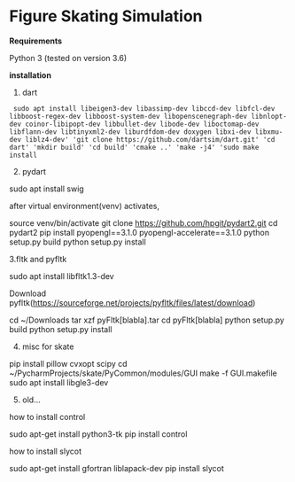 # Figure Skating Simulation

**Requirements**

Python 3 (tested on version 3.6)

**installation**

1. dart

` sudo apt install libeigen3-dev libassimp-dev libccd-dev libfcl-dev libboost-regex-dev libboost-system-dev libopenscenegraph-dev libnlopt-dev coinor-libipopt-dev libbullet-dev libode-dev liboctomap-dev libflann-dev libtinyxml2-dev liburdfdom-dev doxygen libxi-dev libxmu-dev liblz4-dev'
  'git clone https://github.com/dartsim/dart.git'
  'cd dart'
  'mkdir build'
  'cd build'
  'cmake ..'
  'make -j4'
  'sudo make install`

2. pydart

  sudo apt install swig

after virtual environment(venv) activates,

  source venv/bin/activate
  git clone https://github.com/hpgit/pydart2.git
  cd pydart2
  pip install pyopengl==3.1.0 pyopengl-accelerate==3.1.0
  python setup.py build
  python setup.py install


3.fltk and pyfltk

  sudo apt install libfltk1.3-dev

Download pyfltk(https://sourceforge.net/projects/pyfltk/files/latest/download)

  cd ~/Downloads
  tar xzf pyFltk[blabla].tar
  cd pyFltk[blabla]
  python setup.py build
  python setup.py install


4. misc for skate

  pip install pillow cvxopt scipy
  cd ~/PycharmProjects/skate/PyCommon/modules/GUI
  make -f GUI.makefile
  sudo apt install libgle3-dev


5. old...

how to install control

  sudo apt-get install python3-tk
  pip install control

how to install slycot

  sudo apt-get install gfortran liblapack-dev
  pip install slycot

